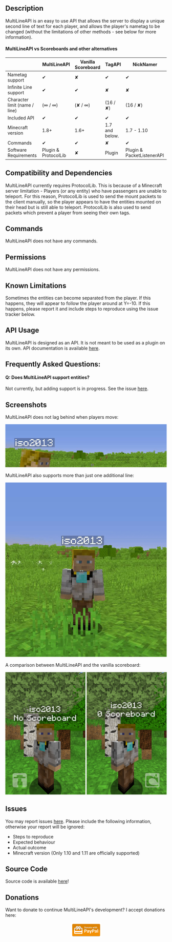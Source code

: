 ## Description
MultiLineAPI is an easy to use API that allows the server to display a unique second line of text for each player, and allows the player's nametag to be changed (without the limitations of other methods - see below for more information).

#### MultiLineAPI vs Scoreboards and other alternatives

|                               | MultiLineAPI        | Vanilla Scoreboard | TagAPI             | NickNamer          |
|-------------------------------|---------------------|--------------------|--------------------|--------------------|
| Nametag support               | ✔                  | ✘                  | ✔                 | ✔                 |
| Infinite Line support         | ✔                  | ✔                  | ✘                 | ✘                 |
| Character limit (name / line) | (∞ / ∞)             | (✘ / ∞)            | (16 / ✘)          | (16 / ✘)          |
| Included API                  | ✔                  | ✔                  | ✔                 | ✔                 |
| Minecraft version             | 1.8+                | 1.6+               | 1.7 and below.     | 1.7 - 1.10        |
| Commands                      | ✔                  | ✔                  | ✘                 | ✔                 |
| Software Requirements         | Plugin & ProtocolLib | ✘                  | Plugin           | Plugin & PacketListenerAPI |

## Compatibility and Dependencies
MultiLineAPI currently requires ProtocolLib. This is because of a Minecraft server limitation - Players (or any entity) who have passengers are unable to teleport. For this reason, ProtocolLib is used to send the mount packets to the client manually, so the player appears to have the entities mounted on their head but is still able to teleport. ProtocolLib is also used to send packets which prevent a player from seeing their own tags.

## Commands
MultiLineAPI does not have any commands.

## Permissions
MultiLineAPI does not have any permissions.

## Known Limitations
Sometimes the entities can become separated from the player. If this happens, they will appear to follow the player around at Y=-10. If this happens, please report it and include steps to reproduce using the issue tracker below.

## API Usage
MultiLineAPI is designed as an API. It is not meant to be used as a plugin on its own. API documentation is available [here](https://iso2013.github.io/MultiLineAPI/javadocs/).

## Frequently Asked Questions:

#### Q: Does MultiLineAPI support entities?
Not currently, but adding support is in progress. See the issue [here](https://github.com/iso2013/MultiLineAPI/issues/12).

## Screenshots
MultiLineAPI does not lag behind when players move:

![LagFree](no-lag.gif)

MultiLineAPI also supports more than just one additional line:

![ManyLines](three-lines-demo.gif)

A comparison between MultiLineAPI and the vanilla scoreboard:

![Comparison](comparison.png)

## Issues
You may report issues [here](https://github.com/iso2013/MultiLineAPI/issues). Please include the following information, otherwise your report will be ignored:
* Steps to reproduce
* Expected behaviour
* Actual outcome
* Minecraft version (Only 1.10 and 1.11 are officially supported)

## Source Code
Source code is available [here](https://github.com/iso2013/MultiLineAPI)!

## Donations
Want to donate to continue MultiLineAPI's development? I accept donations here:

<center>
    <a href="https://www.paypal.com/cgi-bin/webscr?cmd=_donations&business=blitzcubeowner%40gmail%2ecom&lc=US&item_name=iso2013&item_number=MultiLineAPI&currency_code=USD&bn=PP%2dDonationsBF%3abtn_donateCC_LG%2egif%3aNonHosted">
        <img src="docs/paypal.png"/>
    </a>
</center>
